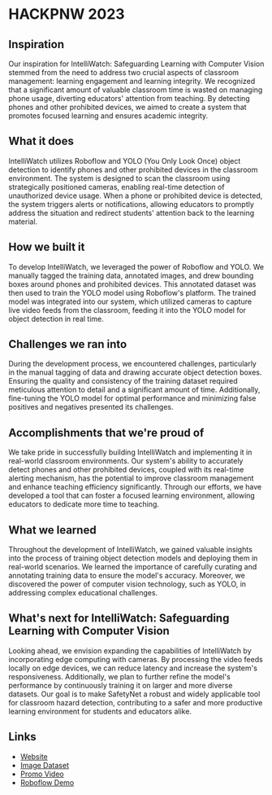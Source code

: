 # HACKPNW 2023

## Inspiration

Our inspiration for IntelliWatch: Safeguarding Learning with Computer Vision stemmed from the need to address two crucial aspects of classroom management: learning engagement and learning integrity. We recognized that a significant amount of valuable classroom time is wasted on managing phone usage, diverting educators' attention from teaching. By detecting phones and other prohibited devices, we aimed to create a system that promotes focused learning and ensures academic integrity.

## What it does

IntelliWatch utilizes Roboflow and YOLO (You Only Look Once) object detection to identify phones and other prohibited devices in the classroom environment. The system is designed to scan the classroom using strategically positioned cameras, enabling real-time detection of unauthorized device usage. When a phone or prohibited device is detected, the system triggers alerts or notifications, allowing educators to promptly address the situation and redirect students' attention back to the learning material.

## How we built it

To develop IntelliWatch, we leveraged the power of Roboflow and YOLO. We manually tagged the training data, annotated images, and drew bounding boxes around phones and prohibited devices. This annotated dataset was then used to train the YOLO model using Roboflow's platform. The trained model was integrated into our system, which utilized cameras to capture live video feeds from the classroom, feeding it into the YOLO model for object detection in real time.

## Challenges we ran into

During the development process, we encountered challenges, particularly in the manual tagging of data and drawing accurate object detection boxes. Ensuring the quality and consistency of the training dataset required meticulous attention to detail and a significant amount of time. Additionally, fine-tuning the YOLO model for optimal performance and minimizing false positives and negatives presented its challenges.

## Accomplishments that we're proud of

We take pride in successfully building IntelliWatch and implementing it in real-world classroom environments. Our system's ability to accurately detect phones and other prohibited devices, coupled with its real-time alerting mechanism, has the potential to improve classroom management and enhance teaching efficiency significantly. Through our efforts, we have developed a tool that can foster a focused learning environment, allowing educators to dedicate more time to teaching.

## What we learned

Throughout the development of IntelliWatch, we gained valuable insights into the process of training object detection models and deploying them in real-world scenarios. We learned the importance of carefully curating and annotating training data to ensure the model's accuracy. Moreover, we discovered the power of computer vision technology, such as YOLO, in addressing complex educational challenges.

## What's next for IntelliWatch: Safeguarding Learning with Computer Vision

Looking ahead, we envision expanding the capabilities of IntelliWatch by incorporating edge computing with cameras. By processing the video feeds locally on edge devices, we can reduce latency and increase the system's responsiveness. Additionally, we plan to further refine the model's performance by continuously training it on larger and more diverse datasets. Our goal is to make SafetyNet a robust and widely applicable tool for classroom hazard detection, contributing to a safer and more productive learning environment for students and educators alike.

## Links

- [Website](https://eamorebel.github.io/JPS2023/index.html)
- [Image Dataset](https://universe.roboflow.com/university-of-north-texas-towap/mobile-phone-detection-in-school-enviroments/dataset/4)
- [Promo Video](https://youtube.com/shorts/NgGX7Fa_VBY?feature=share)
- [Roboflow Demo](https://demo.roboflow.com/mobile-phone-detection-in-school-enviroments/4?publishable_key=rf_A6mo3q77HZP47Qtx9dTkzLUmnVA3)
